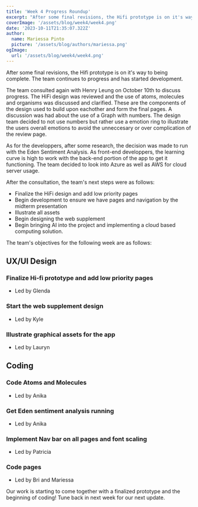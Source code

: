 ```yaml
---
title: 'Week 4 Progress Roundup'
excerpt: "After some final revisions, the Hifi prototype is on it's way to being complete. The team continues to progress and has started development."
coverImage: '/assets/blog/week4/week4.png'
date: '2023-10-11T21:35:07.322Z'
author:
  name: Mariessa Pinto
  picture: '/assets/blog/authors/mariessa.png'
ogImage:
  url: '/assets/blog/week4/week4.png'
---
```


After some final revisions, the Hifi prototype is on it's way to being complete. The team continues to progress and has started development.

The team consulted again with Henry Leung on October 10th to discuss progress. The HiFi design was reviewed and the use of atoms, molecules and organisms was discussed and clarified. These are the components of the design used to build upon eachother and form the final pages. A discussion was had about the use of a Graph with numbers. The design team decided to not use numbers but rather use a emotion ring to illustrate the users overall emotions to avoid the unneccesary or over complication of the review page.

As for the developpers, after some research, the decision was made to run with the Eden Sentiment Analysis. As front-end developpers, the learning curve is high to work with the back-end portion of the app to get it functioning. The team decided to look into Azure as well as AWS for cloud server usage. 

After the consultation, the team's next steps were as follows:
- Finalize the HiFi design and add low priority pages
- Begin development to ensure we have pages and navigation by the midterm presentation
- Illustrate all assets
- Begin designing the web supplement
- Begin bringing AI into the project and implementing a cloud based computing solution.

The team's objectives for the following week are as follows:

## UX/UI Design
### Finalize Hi-fi prototype and add low priority pages
- Led by Glenda
### Start the web supplement design
- Led by Kyle
### Illustrate graphical assets for the app
- Led by Lauryn
## Coding
### Code Atoms and Molecules
- Led by Anika
### Get Eden sentiment analysis running
- Led by Anika
### Implement Nav bar on all pages and font scaling
- Led by Patricia
### Code pages
- Led by Bri and Mariessa

Our work is starting to come together with a finalized prototype and the beginning of coding! Tune back in next week for our next update.